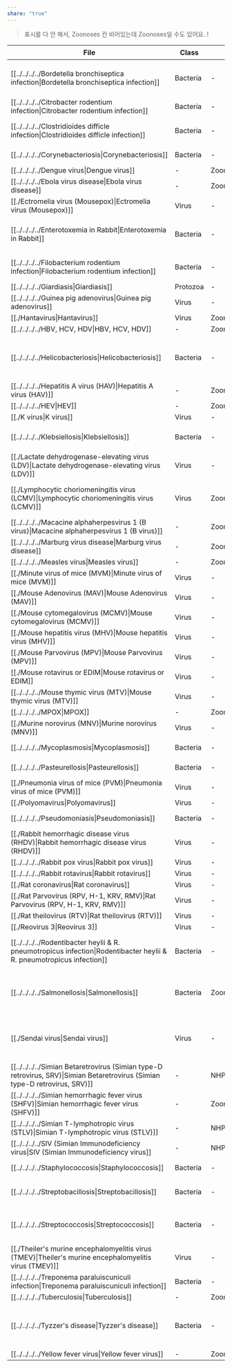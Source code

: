 ```yaml
---
share: "true"
---
```

> 표시를 다 안 해서, Zoonoses 칸 비어있는데 Zoonoses일 수도 있어요..!

| File                                                                                                                                             | Class    |          | 원인                                                                  | host                |
| ------------------------------------------------------------------------------------------------------------------------------------------------ | -------- | -------- | ------------------------------------------------------------------- | ------------------- |
| [[../../../../Bordetella bronchiseptica infection\|Bordetella bronchiseptica infection]]                                     | Bacteria | \-       | *Bordetella bronchiseptica*                                         | M, R, GP, rb        |
| [[../../../../Citrobacter rodentium infection\|Citrobacter rodentium infection]]                                             | Bacteria | \-       | *Citrobacter rodentium*                                             | M                   |
| [[../../../../Clostridioides difficle infection\|Clostridioides difficle infection]]                                         | Bacteria | \-       | *Clostridioides difficile*                                          | H, GP, rb           |
| [[../../../../Corynebacteriosis\|Corynebacteriosis]]                                                                         | Bacteria | \-       | *Corynebacterium kutscheri*                                         | M, R, H             |
| [[../../../../Dengue virus\|Dengue virus]]                                                                                   | \-       | Zoonoses | \-                                                                  | \-                  |
| [[../../../../Ebola virus disease\|Ebola virus disease]]                                                                     | \-       | Zoonoses | \-                                                                  | \-                  |
| [[./Ectromelia virus (Mousepox)\|Ectromelia virus (Mousepox)]]                                                     | Virus    | \-       | Poxviridae                                                          | M                   |
| [[../../../../Enterotoxemia in Rabbit\|Enterotoxemia in Rabbit]]                                                             | Bacteria | \-       | *Clostridium spiroforme*, *C. perfringens* type E, *C. difficile*   | rb                  |
| [[../../../../Filobacterium rodentium infection\|Filobacterium rodentium infection]]                                         | Bacteria | \-       | *Filobacterium rodentium* (CAR bacillus)                            | M, R, rb            |
| [[../../../../Giardiasis\|Giardiasis]]                                                                                       | Protozoa | \-       | \-                                                                  | \-                  |
| [[../../../../Guinea pig adenovirus\|Guinea pig adenovirus]]                                                                 | Virus    | \-       | Adenoviridae                                                        | GP                  |
| [[./Hantavirus\|Hantavirus]]                                                                                       | Virus    | Zoonoses | Bunyaviridae                                                        | M, R                |
| [[../../../../HBV, HCV, HDV\|HBV, HCV, HDV]]                                                                                 | \-       | Zoonoses | \-                                                                  | \-                  |
| [[../../../../Helicobacteriosis\|Helicobacteriosis]]                                                                         | Bacteria | \-       | *Helicobacter spp.*<br> *H. bilis*(R), *H. hepaticus*, *typhlonius* | M, (R)              |
| [[../../../../Hepatitis A virus (HAV)\|Hepatitis A virus (HAV)]]                                                             | \-       | Zoonoses | \-                                                                  | \-                  |
| [[../../../../HEV\|HEV]]                                                                                                     | \-       | Zoonoses | \-                                                                  | \-                  |
| [[./K virus\|K virus]]                                                                                             | Virus    | \-       | Polyomaviridae                                                      | M                   |
| [[../../../../Klebsiellosis\|Klebsiellosis]]                                                                                 | Bacteria | \-       | *Klebsiell oxytoca*, *K. pneumoniae*                                | M, R                |
| [[./Lactate dehydrogenase-elevating virus (LDV)\|Lactate dehydrogenase-elevating virus (LDV)]]                     | Virus    | \-       | Arteriviridae                                                       | M                   |
| [[./Lymphocytic choriomeningitis virus (LCMV)\|Lymphocytic choriomeningitis virus (LCMV)]]                         | Virus    | Zoonoses | Arenaviridae                                                        | **M**, R, **H**, GP |
| [[../../../../Macacine alphaherpesvirus 1 (B virus)\|Macacine alphaherpesvirus 1 (B virus)]]                                 | \-       | Zoonoses | \-                                                                  | \-                  |
| [[../../../../Marburg virus disease\|Marburg virus disease]]                                                                 | \-       | Zoonoses | \-                                                                  | \-                  |
| [[../../../../Measles virus\|Measles virus]]                                                                                 | \-       | Zoonoses | \-                                                                  | \-                  |
| [[./Minute virus of mice (MVM)\|Minute virus of mice (MVM)]]                                                       | Virus    | \-       | Parvoviridae                                                        | M                   |
| [[./Mouse Adenovirus (MAV)\|Mouse Adenovirus (MAV)]]                                                               | Virus    | \-       | Adenoviridae                                                        | M, R                |
| [[./Mouse cytomegalovirus (MCMV)\|Mouse cytomegalovirus (MCMV)]]                                                   | Virus    | \-       | Herpesviridae                                                       | M                   |
| [[./Mouse hepatitis virus (MHV)\|Mouse hepatitis virus (MHV)]]                                                     | Virus    | \-       | Coronaviridae                                                       | M                   |
| [[./Mouse Parvovirus (MPV)\|Mouse Parvovirus (MPV)]]                                                               | Virus    | \-       | Parvoviridae                                                        | M                   |
| [[./Mouse rotavirus or EDIM\|Mouse rotavirus or EDIM]]                                                             | Virus    | \-       | Reoviridae                                                          | M                   |
| [[../../../../Mouse thymic virus (MTV)\|Mouse thymic virus (MTV)]]                                                           | Virus    | \-       | Herpesviridae                                                       | M                   |
| [[../../../../MPOX\|MPOX]]                                                                                                   | \-       | Zoonoses | \-                                                                  | \-                  |
| [[./Murine norovirus (MNV)\|Murine norovirus (MNV)]]                                                               | Virus    | \-       | Caliciviridae                                                       | M                   |
| [[../../../../Mycoplasmosis\|Mycoplasmosis]]                                                                                 | Bacteria | \-       | *Mycoplasma pulmonis*                                               | M, R                |
| [[../../../../Pasteurellosis\|Pasteurellosis]]                                                                               | Bacteria | \-       | *Pasteurella multocida*                                             | GP, rb              |
| [[./Pneumonia virus of mice (PVM)\|Pneumonia virus of mice (PVM)]]                                                 | Virus    | \-       | Paramyxoviridae                                                     | M, R, H             |
| [[./Polyomavirus\|Polyomavirus]]                                                                                   | Virus    | \-       | Polyomaviridae                                                      | M                   |
| [[../../../../Pseudomoniasis\|Pseudomoniasis]]                                                                               | Bacteria | \-       | *Pseudomonas aeruginosa*                                            | M, R                |
| [[./Rabbit hemorrhagic disease virus (RHDV)\|Rabbit hemorrhagic disease virus (RHDV)]]                             | Virus    | \-       | Caliciviridae                                                       | rb                  |
| [[../../../../Rabbit pox virus\|Rabbit pox virus]]                                                                           | Virus    | \-       | Poxviridae                                                          | rb                  |
| [[../../../../Rabbit rotavirus\|Rabbit rotavirus]]                                                                           | Virus    | \-       | Reoviridae                                                          | rb                  |
| [[./Rat coronavirus\|Rat coronavirus]]                                                                             | Virus    | \-       | Coronaviridae                                                       | R                   |
| [[./Rat Parvovirus (RPV, H-1, KRV, RMV)\|Rat Parvovirus (RPV, H-1, KRV, RMV)]]                                     | Virus    | \-       | Parvoviridae                                                        | R(4)                |
| [[./Rat theilovirus (RTV)\|Rat theilovirus (RTV)]]                                                                 | Virus    | \-       | Picornaviridae                                                      | R                   |
| [[./Reovirus 3\|Reovirus 3]]                                                                                       | Virus    | \-       | Reoviridae                                                          | M, R                |
| [[../../../../Rodentibacter heylii & R. pneumotropicus infection\|Rodentibacter heylii & R. pneumotropicus infection]]       | Bacteria | \-       | *Rodentibacter heylii*, *R. pneumotropicus*                         | M, R, H, GP         |
| [[../../../../Salmonellosis\|Salmonellosis]]                                                                                 | Bacteria | Zoonoses | *S. enterica* (S. Typhimurium)                                      | M, R, H, GP, rb     |
| [[./Sendai virus\|Sendai virus]]                                                                                   | Virus    | \-       | Paramyxoviridae                                                     | M, R, H, GP, rb     |
| [[../../../../Simian Betaretrovirus (Simian type-D retrovirus, SRV)\|Simian Betaretrovirus (Simian type-D retrovirus, SRV)]] | \-       | NHP      | \-                                                                  | \-                  |
| [[../../../../Simian hemorrhagic fever virus (SHFV)\|Simian hemorrhagic fever virus (SHFV)]]                                 | \-       | Zoonoses | \-                                                                  | \-                  |
| [[../../../../Simian T-lymphotropic virus (STLV)\|Simian T-lymphotropic virus (STLV)]]                                       | \-       | NHP      | \-                                                                  | \-                  |
| [[../../../../SIV (Simian Immunodeficiency virus\|SIV (Simian Immunodeficiency virus]]                                       | \-       | NHP      | \-                                                                  | \-                  |
| [[../../../../Staphylococcosis\|Staphylococcosis]]                                                                           | Bacteria | \-       | *Staphylococcus aureus*                                             | M, R                |
| [[../../../../Streptobacillosis\|Streptobacillosis]]                                                                         | Bacteria | \-       | *Sterptobacillus moniliformis*                                      | M, R, GP            |
| [[../../../../Streptococcosis\|Streptococcosis]]                                                                             | Bacteria | \-       | *Streptococcus pneumoniae*, *β-hemolytic Streptococci*              | M, R, GP            |
| [[./Theiler's murine encephalomyelitis virus (TMEV)\|Theiler's murine encephalomyelitis virus (TMEV)]]             | Virus    | \-       | Picornaviridae                                                      | M                   |
| [[../../../../Treponema paraluiscuniculi infection\|Treponema paraluiscuniculi infection]]                                   | Bacteria | \-       | *Treponema paraluiscuniculi*                                        | rb                  |
| [[../../../../Tuberculosis\|Tuberculosis]]                                                                                   | \-       | Zoonoses | \-                                                                  | \-                  |
| [[../../../../Tyzzer's disease\|Tyzzer's disease]]                                                                           | Bacteria | \-       | *Clostridium piliforme*                                             | M, R, H, GP, rb     |
| [[../../../../Yellow fever virus\|Yellow fever virus]]                                                                       | \-       | Zoonoses | \-                                                                  | \-                  |


